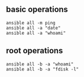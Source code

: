 ## basic operations
```
ansible all -m ping
ansible all -a "date"
ansible all -a "whoami"

```

## root operations
```
ansible all -b -a "whoami"
ansible all -b -a "fdisk -l"

```
